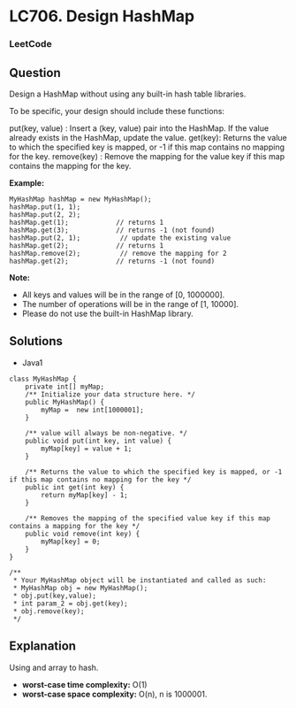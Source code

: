 # LC706. Design HashMap

### LeetCode

## Question

Design a HashMap without using any built-in hash table libraries.

To be specific, your design should include these functions:

put(key, value) : Insert a (key, value) pair into the HashMap. If the value already exists in the HashMap, update the value.
get(key): Returns the value to which the specified key is mapped, or -1 if this map contains no mapping for the key.
remove(key) : Remove the mapping for the value key if this map contains the mapping for the key.

**Example:**
```
MyHashMap hashMap = new MyHashMap();
hashMap.put(1, 1);          
hashMap.put(2, 2);         
hashMap.get(1);            // returns 1
hashMap.get(3);            // returns -1 (not found)
hashMap.put(2, 1);          // update the existing value
hashMap.get(2);            // returns 1 
hashMap.remove(2);          // remove the mapping for 2
hashMap.get(2);            // returns -1 (not found) 
```

**Note:**

* All keys and values will be in the range of [0, 1000000].
* The number of operations will be in the range of [1, 10000].
* Please do not use the built-in HashMap library.

## Solutions

* Java1
```
class MyHashMap {
    private int[] myMap;
    /** Initialize your data structure here. */
    public MyHashMap() {
        myMap =  new int[1000001];
    }
    
    /** value will always be non-negative. */
    public void put(int key, int value) {
        myMap[key] = value + 1;
    }
    
    /** Returns the value to which the specified key is mapped, or -1 if this map contains no mapping for the key */
    public int get(int key) {
        return myMap[key] - 1;
    }
    
    /** Removes the mapping of the specified value key if this map contains a mapping for the key */
    public void remove(int key) {
        myMap[key] = 0;
    }
}

/**
 * Your MyHashMap object will be instantiated and called as such:
 * MyHashMap obj = new MyHashMap();
 * obj.put(key,value);
 * int param_2 = obj.get(key);
 * obj.remove(key);
 */
```

## Explanation

Using and array to hash.

* **worst-case time complexity:** O(1)
* **worst-case space complexity:** O(n), n is 1000001.

